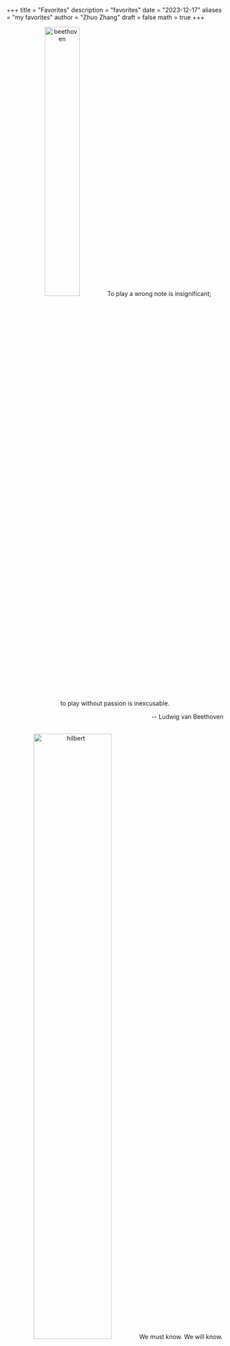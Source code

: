 +++
title = "Favorites"
description = "favorites"
date = "2023-12-17"
aliases = "my favorites"
author = "Zhuo Zhang"
draft = false
math = true
+++

<center>
<img src="/my_website/images/beethoven.jpeg" alt="beethoven" style="width:40%;" />
To play a wrong note is insignificant;
</br>
to play without passion is inexcusable.
</center>
<p style="text-align: right;"> -- Ludwig van Beethoven</p>

</br>

<center>
<img src="/my_website/images/david-hilbert.jpeg" alt="hilbert" style="width:60%;" />
We must know. We will know.
</center>
<p style="text-align: right;"> -- David Hilbert</p>
